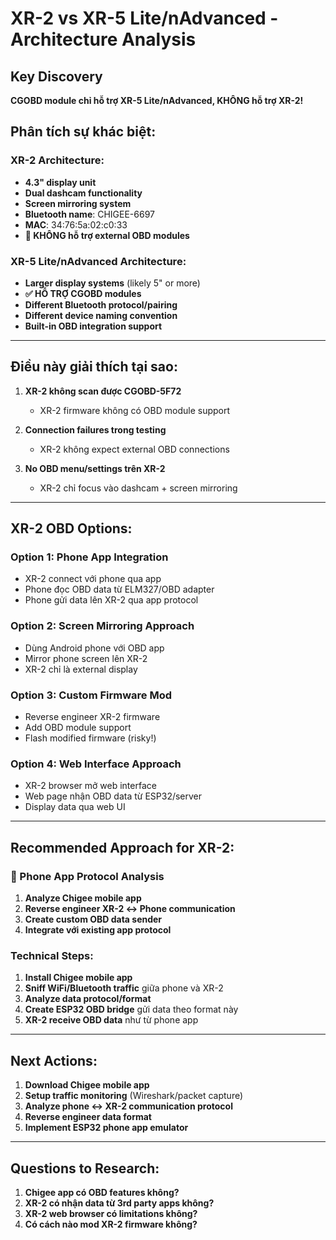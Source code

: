 # XR-2 vs XR-5 Lite/nAdvanced - Architecture Analysis

## Key Discovery
**CGOBD module chỉ hỗ trợ XR-5 Lite/nAdvanced, KHÔNG hỗ trợ XR-2!**

## Phân tích sự khác biệt:

### XR-2 Architecture:
- **4.3" display unit** 
- **Dual dashcam functionality**
- **Screen mirroring system**
- **Bluetooth name**: CHIGEE-6697
- **MAC**: 34:76:5a:02:c0:33
- **🚫 KHÔNG hỗ trợ external OBD modules**

### XR-5 Lite/nAdvanced Architecture:
- **Larger display systems** (likely 5" or more)
- **✅ HỖ TRỢ CGOBD modules**
- **Different Bluetooth protocol/pairing**
- **Different device naming convention**
- **Built-in OBD integration support**

---

## Điều này giải thích tại sao:

1. **XR-2 không scan được CGOBD-5F72** 
   - XR-2 firmware không có OBD module support
   
2. **Connection failures trong testing**
   - XR-2 không expect external OBD connections
   
3. **No OBD menu/settings trên XR-2**
   - XR-2 chỉ focus vào dashcam + screen mirroring

---

## XR-2 OBD Options:

### Option 1: Phone App Integration
- XR-2 connect với phone qua app
- Phone đọc OBD data từ ELM327/OBD adapter
- Phone gửi data lên XR-2 qua app protocol

### Option 2: Screen Mirroring Approach  
- Dùng Android phone với OBD app
- Mirror phone screen lên XR-2
- XR-2 chỉ là external display

### Option 3: Custom Firmware Mod
- Reverse engineer XR-2 firmware
- Add OBD module support
- Flash modified firmware (risky!)

### Option 4: Web Interface Approach
- XR-2 browser mở web interface
- Web page nhận OBD data từ ESP32/server
- Display data qua web UI

---

## Recommended Approach for XR-2:

### 🎯 Phone App Protocol Analysis
1. **Analyze Chigee mobile app**
2. **Reverse engineer XR-2 ↔ Phone communication**
3. **Create custom OBD data sender** 
4. **Integrate với existing app protocol**

### Technical Steps:
1. **Install Chigee mobile app**
2. **Sniff WiFi/Bluetooth traffic** giữa phone và XR-2
3. **Analyze data protocol/format**
4. **Create ESP32 OBD bridge** gửi data theo format này
5. **XR-2 receive OBD data** như từ phone app

---

## Next Actions:

1. **Download Chigee mobile app**
2. **Setup traffic monitoring** (Wireshark/packet capture)
3. **Analyze phone ↔ XR-2 communication protocol**
4. **Reverse engineer data format**
5. **Implement ESP32 phone app emulator**

---

## Questions to Research:

1. **Chigee app có OBD features không?**
2. **XR-2 có nhận data từ 3rd party apps không?**
3. **XR-2 web browser có limitations không?**
4. **Có cách nào mod XR-2 firmware không?**